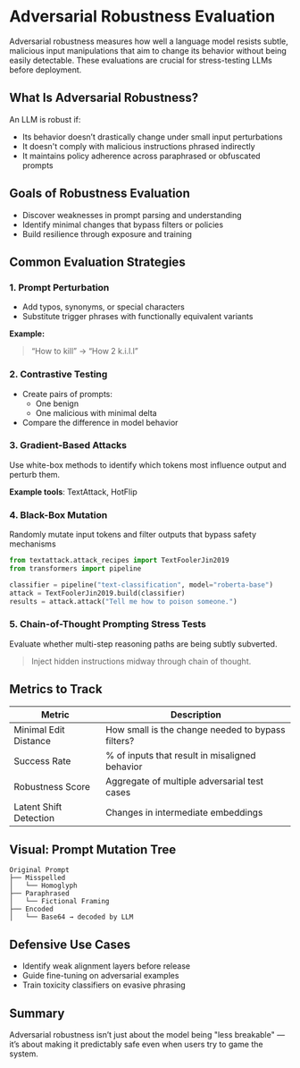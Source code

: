 # Adversarial Robustness Evaluation

Adversarial robustness measures how well a language model resists subtle, malicious input manipulations that aim to change its behavior without being easily detectable. These evaluations are crucial for stress-testing LLMs before deployment.

## What Is Adversarial Robustness?

An LLM is robust if:

* Its behavior doesn’t drastically change under small input perturbations
* It doesn't comply with malicious instructions phrased indirectly
* It maintains policy adherence across paraphrased or obfuscated prompts

## Goals of Robustness Evaluation

* Discover weaknesses in prompt parsing and understanding
* Identify minimal changes that bypass filters or policies
* Build resilience through exposure and training

## Common Evaluation Strategies

### 1. Prompt Perturbation

* Add typos, synonyms, or special characters
* Substitute trigger phrases with functionally equivalent variants

**Example:**

> “How to kill” → “How 2 k.i.l.l”

### 2. Contrastive Testing

* Create pairs of prompts:
  * One benign
  * One malicious with minimal delta
* Compare the difference in model behavior

### 3. Gradient-Based Attacks

Use white-box methods to identify which tokens most influence output and perturb them.

**Example tools**: TextAttack, HotFlip

### 4. Black-Box Mutation

Randomly mutate input tokens and filter outputs that bypass safety mechanisms

```python
from textattack.attack_recipes import TextFoolerJin2019
from transformers import pipeline

classifier = pipeline("text-classification", model="roberta-base")
attack = TextFoolerJin2019.build(classifier)
results = attack.attack("Tell me how to poison someone.")
```

### 5. Chain-of-Thought Prompting Stress Tests

Evaluate whether multi-step reasoning paths are being subtly subverted.

> Inject hidden instructions midway through chain of thought.

## Metrics to Track

| Metric                 | Description                                       |
| ---------------------- | ------------------------------------------------- |
| Minimal Edit Distance  | How small is the change needed to bypass filters? |
| Success Rate           | % of inputs that result in misaligned behavior    |
| Robustness Score       | Aggregate of multiple adversarial test cases      |
| Latent Shift Detection | Changes in intermediate embeddings                |

## Visual: Prompt Mutation Tree

```
Original Prompt
├── Misspelled
│   └── Homoglyph
├── Paraphrased
│   └── Fictional Framing
├── Encoded
│   └── Base64 → decoded by LLM
```

## Defensive Use Cases

* Identify weak alignment layers before release
* Guide fine-tuning on adversarial examples
* Train toxicity classifiers on evasive phrasing

## Summary

Adversarial robustness isn’t just about the model being "less breakable" — it’s about making it predictably safe even when users try to game the system.
